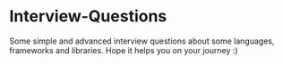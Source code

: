 # Interview-Questions
Some simple and advanced interview questions about some languages, frameworks and libraries. Hope it helps you on your journey :)
